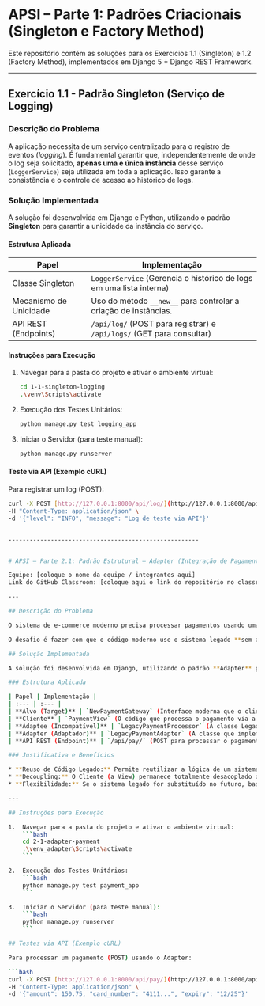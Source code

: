 #  APSI – Parte 1: Padrões Criacionais (Singleton e Factory Method)

Este repositório contém as soluções para os Exercícios 1.1 (Singleton) e 1.2 (Factory Method), implementados em Django 5 + Django REST Framework.

---

##  Exercício 1.1 - Padrão Singleton (Serviço de Logging)

### Descrição do Problema

A aplicação necessita de um serviço centralizado para o registro de eventos (*logging*). É fundamental garantir que, independentemente de onde o log seja solicitado, **apenas uma e única instância** desse serviço (`LoggerService`) seja utilizada em toda a aplicação. Isso garante a consistência e o controle de acesso ao histórico de logs.

### Solução Implementada

A solução foi desenvolvida em Django e Python, utilizando o padrão **Singleton** para garantir a unicidade da instância do serviço.

#### Estrutura Aplicada

| Papel | Implementação |
|-------|----------------|
| Classe Singleton | `LoggerService` (Gerencia o histórico de logs em uma lista interna) |
| Mecanismo de Unicidade | Uso do método `__new__` para controlar a criação de instâncias. |
| API REST (Endpoints) | `/api/log/` (POST para registrar) e `/api/logs/` (GET para consultar) |

#### Instruções para Execução

1.  Navegar para a pasta do projeto e ativar o ambiente virtual:
    ```bash
    cd 1-1-singleton-logging
    .\venv\Scripts\activate
    ```
2.  Execução dos Testes Unitários:
    ```bash
    python manage.py test logging_app
    ```
3.  Iniciar o Servidor (para teste manual):
    ```bash
    python manage.py runserver
    ```

#### Teste via API (Exemplo cURL)

Para registrar um log (POST):
```bash
curl -X POST [http://127.0.0.1:8000/api/log/](http://127.0.0.1:8000/api/log/) \
-H "Content-Type: application/json" \
-d '{"level": "INFO", "message": "Log de teste via API"}'


------------------------------------------------------


# APSI – Parte 2.1: Padrão Estrutural – Adapter (Integração de Pagamento Legado)

Equipe: [coloque o nome da equipe / integrantes aqui]
Link do GitHub Classroom: [coloque aqui o link do repositório no classroom]

---

## Descrição do Problema

O sistema de e-commerce moderno precisa processar pagamentos usando uma nova interface padrão (`NewPaymentGateway`). No entanto, o backend da empresa ainda depende de um **sistema de processamento de pagamentos legado (`LegacyPaymentProcessor`)** que não pode ser modificado e que possui métodos e formatos de dados incompatíveis.

O desafio é fazer com que o código moderno use o sistema legado **sem alterar nenhuma das suas classes**.

## Solução Implementada

A solução foi desenvolvida em Django, utilizando o padrão **Adapter** para criar uma camada intermediária que traduz a interface do sistema legado para a interface esperada pelo cliente moderno.

### Estrutura Aplicada

| Papel | Implementação |
| :--- | :--- |
| **Alvo (Target)** | `NewPaymentGateway` (Interface moderna que o cliente espera) |
| **Cliente** | `PaymentView` (O código que processa o pagamento via a interface Alvo) |
| **Adaptee (Incompatível)** | `LegacyPaymentProcessor` (A classe Legada/Incompatível) |
| **Adapter (Adaptador)** | `LegacyPaymentAdapter` (A classe que implementa o Alvo e traduz as chamadas para o Adaptee) |
| **API REST (Endpoint)** | `/api/pay/` (POST para processar o pagamento) |

### Justificativa e Benefícios

* **Reuso de Código Legado:** Permite reutilizar a lógica de um sistema antigo (`LegacyPaymentProcessor`) sem a necessidade de reescrevê-lo, economizando tempo e garantindo a estabilidade.
* **Decoupling:** O Cliente (a View) permanece totalmente desacoplado do sistema legado. Ele interage apenas com a interface padrão (`NewPaymentGateway`).
* **Flexibilidade:** Se o sistema legado for substituído no futuro, basta criar um novo Adaptador ou um novo Gateway, sem modificar o Cliente.

---

## Instruções para Execução

1.  Navegar para a pasta do projeto e ativar o ambiente virtual:
    ```bash
    cd 2-1-adapter-payment
    .\venv_adapter\Scripts\activate
    ```

2.  Execução dos Testes Unitários:
    ```bash
    python manage.py test payment_app
    ```

3.  Iniciar o Servidor (para teste manual):
    ```bash
    python manage.py runserver
    ```

## Testes via API (Exemplo cURL)

Para processar um pagamento (POST) usando o Adapter:

```bash
curl -X POST [http://127.0.0.1:8000/api/pay/](http://127.0.0.1:8000/api/pay/) \
-H "Content-Type: application/json" \
-d '{"amount": 150.75, "card_number": "4111...", "expiry": "12/25"}'

